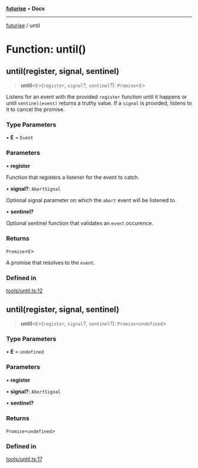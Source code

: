 [**futurise**](../README.md) • **Docs**

***

[futurise](../README.md) / until

# Function: until()

## until(register, signal, sentinel)

> **until**\<`E`\>(`register`, `signal`?, `sentinel`?): `Promise`\<`E`\>

Listens for an event with the provided `register` function until it happens or until `sentinel(event)` returns a truthy value.
If a `signal` is provided, listens to it to cancel the promise.

### Type Parameters

• **E** = `Event`

### Parameters

• **register**

Function that registers a listener for the event to catch.

• **signal?**: `AbortSignal`

Optional signal parameter on which the `abort` event will be listened to.

• **sentinel?**

Optional sentinel function that validates an `event` occurence.

### Returns

`Promise`\<`E`\>

A promise that resolves to the `event`.

### Defined in

[tools/until.ts:12](https://github.com/nevoland/futurise/blob/8ffbf603501f9c1e62e0006561015802889e0a88/lib/tools/until.ts#L12)

## until(register, signal, sentinel)

> **until**\<`E`\>(`register`, `signal`?, `sentinel`?): `Promise`\<`undefined`\>

### Type Parameters

• **E** = `undefined`

### Parameters

• **register**

• **signal?**: `AbortSignal`

• **sentinel?**

### Returns

`Promise`\<`undefined`\>

### Defined in

[tools/until.ts:17](https://github.com/nevoland/futurise/blob/8ffbf603501f9c1e62e0006561015802889e0a88/lib/tools/until.ts#L17)
